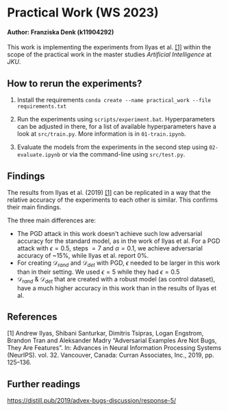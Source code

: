 # Practical Work (WS 2023)

#### Author: Franziska Denk (k11904292)


This work is implementing the experiments from Ilyas et al. [[1]](#1) within the scope of the practical work in the master studies *Artificial Intelligence* at *JKU*.

## How to rerun the experiments?
1. Install the requirements
```conda create --name practical_work --file requirements.txt```

2. Run the experiments using `scripts/experiment.bat`. Hyperparameters can be adjusted in there, for a list of available hyperparameters have a look at `src/train.py`.
More information is in `01-train.ipynb`.

3. Evaluate the models from the experiments in the second step using `02-evaluate.ipynb` or via the command-line using `src/test.py`.

## Findings
The results from Ilyas et al. (2019) [[1]](#1) can be replicated in a way that the relative accuracy of the experiments to each other is similar.
This confirms their main findings.

The three main differences are:
* The PGD attack in this work doesn't achieve such low adversarial accuracy for the standard model, as in the work of Ilyas et al. For a PGD attack with $\epsilon=0.5$, steps $=7$ and $\alpha=0.1$, we achieve adversarial accuracy of ~$15$%, while Ilyas et al. report $0$%.
* For creating $\mathcal{D}_{rand}$ and $\mathcal{D}_{det}$ with PGD, $\epsilon$ needed to be larger in this work than in their setting. We used $\epsilon=5$ while they had $\epsilon=0.5$
* $\mathcal{D}_{rand}$ & $\mathcal{D}_{det}$ that are created with a robust model (as control dataset), have a much higher accuracy in this work than in the results of Ilyas et al.


## References
<a id="1">[1]</a> 
Andrew Ilyas, Shibani Santurkar, Dimitris Tsipras, Logan Engstrom, Brandon Tran and Aleksander Madry
“Adversarial Examples Are Not Bugs, They Are Features”.
In: Advances in Neural Information Processing Systems (NeurIPS). vol. 32. Vancouver, Canada: Curran Associates,
Inc., 2019, pp. 125–136.

## Further readings
https://distill.pub/2019/advex-bugs-discussion/response-5/
